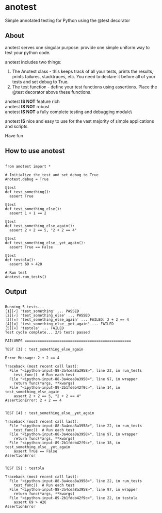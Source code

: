 # anotest
Simple annotated testing for Python using the @test decorator

## About
anotest serves one singular purpose: provide one simple uniform way to test your python code.

anotest includes two things:
1. The Anotest class - this keeps track of all your tests, prints the results, prints failures, stacktraces, etc. You need to declare it before all of your tests and set debug to True.
2. The test function - define your test functions using assertions. Place the @test decorator above these functions.

anotest **IS NOT** feature rich\
anotest **IS NOT** robust\
anotest **IS NOT** a fully complete testing and debugging module\

anotest **IS** nice and easy to use for the vast majority of simple applications and scripts.

Have fun


## How to use anotest
```

from anotest import *

# Initialize the test and set debug to True
Anotest.debug = True

@test
def test_something():
  assert True

@test
def test_something_else():
  assert 1 + 1 == 2

@test
def test_something_else_again():
  assert 2 + 2 == 5, "2 + 2 == 4"

@test
def test_something_else__yet_again():
  assert True == False

@test
def testola():
  assert 69 > 420

# Run test
Anotest.run_tests()

```
## Output
```

Running 5 tests...
[1][✓] 'test_something' ... PASSED
[2][✓] 'test_something_else' ... PASSED
[3][✕] 'test_something_else_again' ... FAILED: 2 + 2 == 4
[4][✕] 'test_something_else__yet_again' ... FAILED
[5][✕] 'testola' ... FAILED
Test cycle complete... 2/5 tests passed

FAILURES =================================================

TEST [3] : test_something_else_again

Error Message: 2 + 2 == 4

Traceback (most recent call last):
  File "<ipython-input-88-3a4cea8a3958>", line 22, in run_tests
    test_func()  # Run each test
  File "<ipython-input-88-3a4cea8a3958>", line 97, in wrapper
    return func(*args, **kwargs)
  File "<ipython-input-89-2b1fdeb42f9c>", line 14, in test_something_else_again
    assert 2 + 2 == 5, "2 + 2 == 4"
AssertionError: 2 + 2 == 4


TEST [4] : test_something_else__yet_again

Traceback (most recent call last):
  File "<ipython-input-88-3a4cea8a3958>", line 22, in run_tests
    test_func()  # Run each test
  File "<ipython-input-88-3a4cea8a3958>", line 97, in wrapper
    return func(*args, **kwargs)
  File "<ipython-input-89-2b1fdeb42f9c>", line 18, in test_something_else__yet_again
    assert True == False
AssertionError


TEST [5] : testola

Traceback (most recent call last):
  File "<ipython-input-88-3a4cea8a3958>", line 22, in run_tests
    test_func()  # Run each test
  File "<ipython-input-88-3a4cea8a3958>", line 97, in wrapper
    return func(*args, **kwargs)
  File "<ipython-input-89-2b1fdeb42f9c>", line 22, in testola
    assert 69 > 420
AssertionError

```
